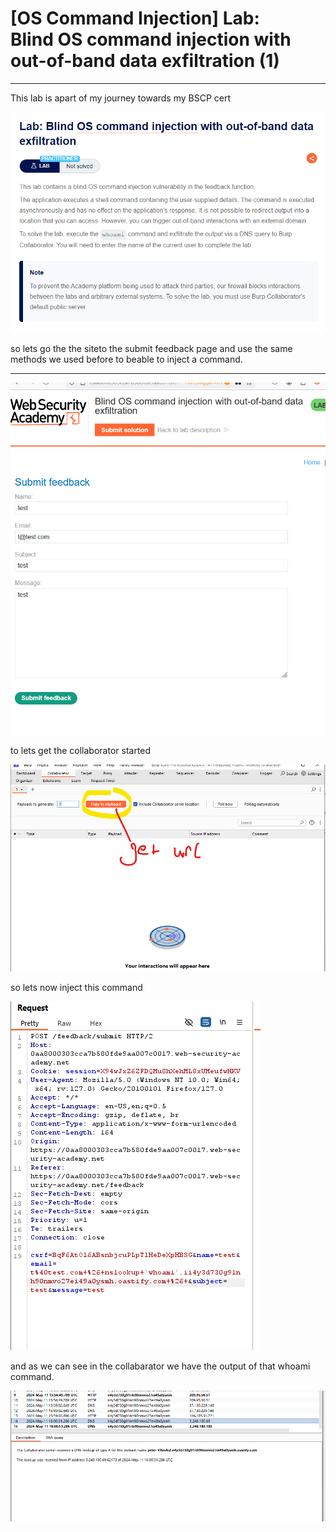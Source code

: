 # [OS Command Injection] Lab: Blind OS command injection with out-of-band data exfiltration (1)

---

This lab is apart of my journey towards my BSCP cert 

![Untitled](%5BOS%20Command%20Injection%5D%20Lab%20Blind%20OS%20command%20inject%20436d29d1ad9242feb4623dbba8175b1f/Untitled.png)

so lets go the the siteto the submit feedback page and use the same methods we used before to beable to inject a command. 

---

![Untitled](%5BOS%20Command%20Injection%5D%20Lab%20Blind%20OS%20command%20inject%20436d29d1ad9242feb4623dbba8175b1f/Untitled%201.png)

to lets get the collaborator started 

![Untitled](%5BOS%20Command%20Injection%5D%20Lab%20Blind%20OS%20command%20inject%20436d29d1ad9242feb4623dbba8175b1f/Untitled%202.png)

so lets now inject this command 

![Untitled](%5BOS%20Command%20Injection%5D%20Lab%20Blind%20OS%20command%20inject%20436d29d1ad9242feb4623dbba8175b1f/Untitled%203.png)

and as we can see in the collabarator we have the output of that whoami command. 

![Untitled](%5BOS%20Command%20Injection%5D%20Lab%20Blind%20OS%20command%20inject%20436d29d1ad9242feb4623dbba8175b1f/Untitled%204.png)